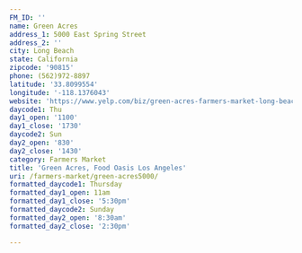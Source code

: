 ```yaml
---
FM_ID: ''
name: Green Acres
address_1: 5000 East Spring Street
address_2: ''
city: Long Beach
state: California
zipcode: '90815'
phone: (562)972-8897
latitude: '33.8099554'
longitude: '-118.1376043'
website: 'https://www.yelp.com/biz/green-acres-farmers-market-long-beach'
daycode1: Thu
day1_open: '1100'
day1_close: '1730'
daycode2: Sun
day2_open: '830'
day2_close: '1430'
category: Farmers Market
title: 'Green Acres, Food Oasis Los Angeles'
uri: /farmers-market/green-acres5000/
formatted_daycode1: Thursday
formatted_day1_open: 11am
formatted_day1_close: '5:30pm'
formatted_daycode2: Sunday
formatted_day2_open: '8:30am'
formatted_day2_close: '2:30pm'

---
```

